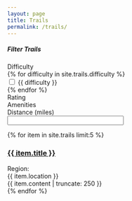 ```yaml
---
layout: page
title: Trails
permalink: /trails/
---
```


<div id="leaflet-map"></div>
<script type="text/javascript">
  var map = L.map('leaflet-map').setView([40.350231, -105.202415], 10);
   L.tileLayer('http://{s}.tile.openstreetmap.org/{z}/{x}/{y}.png', {
      attribution: '&copy; <a href="http://openstreetmap.org">OpenStreetMap</a> contributors',
      maxZoom: 18
   }).addTo(map);
  {% for item in site.trails %}
      var marker = L.marker([{{ item.latitude }}, {{ item.longitude }}]);
      map.addLayer(marker);
      marker.bindPopup("<a href='{{ item.permalink }}'><strong>{{ item.title }}</strong></a>");
  {% endfor %}
</script>
<div class="view-trails view-display-id-page">
  <div class="view-filters">
    <h5 class="block-title">Filter Trails</h5>
    <form action="/trails">
      <div class="filter-section" class="ctools-auto-submit-full-form ctools-auto-submit-processed jquery-once-2-processed" id="views-exposed-form-trails-page">
        <div class="views-exposed-form views-exposed-widgets">
          <div id="edit-field-difficulty-tid-wrapper" class="views-exposed-widget views-widget-filter-field_difficulty_tid">
            <label for="edit-field-difficulty-tid">Difficulty</label>
            <div class="views-widget">
              {% for difficulty in site.trails.difficulty %}
                <div class="form-item form-type-select form-item-field-difficulty-tid form-checkboxes bef-select-as-checkboxes bef-required-filter-processed bef-checkboxes form-item form-type-bef-checkbox form-item-edit-field-difficulty-tid-1">
                  <input type="checkbox" id="edit-field-difficulty-tid" value="1">
                  <label class="option">{{ difficulty }}</label>
                </div>
              {% endfor %}
            </div>
          </div>
          <div class="views-exposed-widget">
            <div>Rating</div>
              <div class="field field-name-field-star-rating field-type-fivestar field-label-hidden">
                <div class="field-items fivestar-default">
                  <div class="form-item form-type-item">
                    <div class="fivestar-widget-static fivestar-widget-static-vote fivestar-widget-static-5 clearfix">
                      <div class="star star-1 star-odd star-first">
                        <span class="on"></span>
                      </div>
                      <div class="star star-2 star-even">
                        <span class="on"></span>
                      </div>
                      <div class="star star-3 star-odd">
                        <span class="on"></span>
                      </div>
                      <div class="star star-4 star-even">
                        <span class="on"></span>
                      </div>
                      <div class="star star-5 star-odd star-last">
                        <span class="off"></span>
                      </div>
                    </div>
                  </div>
                </div>
              </div>
          </div>
          <div class="views-exposed-widget">
            <div>Amenities</div>
            <!-- -->
          </div>
          <div class="views-exposed-widget">
            <div>Distance (miles)</div>
            <input type="text" id="edit-field-distance-miles-value" name="field_distance_miles_value" value="" size="30" maxlength="128" class="form-text">
          </div>
        </div>
      </div>
    </form>
  </div>
  <div class="view-content">
  {% for item in site.trails limit:5 %}
    <div itemscope class="views-row node-trails node-teaser">
      <div class="section-one">
        <h3 class="trail-name"><a href="{{ item.permalink }}">{{ item.title }}</a></h3>
        <div class="field field-name-field-region field-type-taxonomy-term-reference field-label-above">
          <div class="field-label">Region:</div>
          <div class="field-items">{{ item.location }}</div>
        </div>
        <div class="field field-name-field-star-rating field-type-fivestar field-label-hidden">
          <div class="field-items fivestar-default">
            <div class="form-item form-type-item">
              <div class="fivestar-widget-static fivestar-widget-static-vote fivestar-widget-static-5 clearfix">
                <div class="star star-1 star-odd star-first">
                  <span class="on"></span>
                </div>
                <div class="star star-2 star-even">
                  <span class="on"></span>
                </div>
                <div class="star star-3 star-odd">
                  <span class="on"></span>
                </div>
                <div class="star star-4 star-even">
                  <span class="on"></span>
                </div>
                <div class="star star-5 star-odd star-last">
                  <span class="off"></span>
                </div>
              </div>
            </div>
          </div>
        </div>
      </div>
      <div class="section-two">
        <div class="description">{{ item.content | truncate: 250 }}</div>
      </div>
    </div>
  {% endfor %}
  </div>
</div>